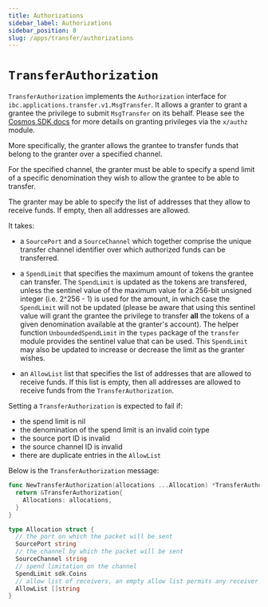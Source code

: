 ```yaml
---
title: Authorizations
sidebar_label: Authorizations
sidebar_position: 8
slug: /apps/transfer/authorizations
---
```

# `TransferAuthorization`

`TransferAuthorization` implements the `Authorization` interface for `ibc.applications.transfer.v1.MsgTransfer`. It allows a granter to grant a grantee the privilege to submit `MsgTransfer` on its behalf. Please see the [Cosmos SDK docs](https://docs.cosmos.network/v0.47/modules/authz) for more details on granting privileges via the `x/authz` module.

More specifically, the granter allows the grantee to transfer funds that belong to the granter over a specified channel.

For the specified channel, the granter must be able to specify a spend limit of a specific denomination they wish to allow the grantee to be able to transfer.

The granter may be able to specify the list of addresses that they allow to receive funds. If empty, then all addresses are allowed.

It takes:

- a `SourcePort` and a `SourceChannel` which together comprise the unique transfer channel identifier over which authorized funds can be transferred.

- a `SpendLimit` that specifies the maximum amount of tokens the grantee can transfer. The `SpendLimit` is updated as the tokens are transfered, unless the sentinel value of the maximum value for a 256-bit unsigned integer (i.e. 2^256 - 1) is used for the amount, in which case the `SpendLimit` will not be updated (please be aware that using this sentinel value will grant the grantee the privilege to transfer **all** the tokens of a given denomination available at the granter's account). The helper function `UnboundedSpendLimit` in the `types` package of the `transfer` module provides the sentinel value that can be used. This `SpendLimit` may also be updated to increase or decrease the limit as the granter wishes.

- an `AllowList` list that specifies the list of addresses that are allowed to receive funds. If this list is empty, then all addresses are allowed to receive funds from the `TransferAuthorization`.

Setting a `TransferAuthorization` is expected to fail if:

- the spend limit is nil
- the denomination of the spend limit is an invalid coin type
- the source port ID is invalid
- the source channel ID is invalid
- there are duplicate entries in the `AllowList`

Below is the `TransferAuthorization` message:

```go
func NewTransferAuthorization(allocations ...Allocation) *TransferAuthorization {
  return &TransferAuthorization{
    Allocations: allocations,
  }
}

type Allocation struct {
  // the port on which the packet will be sent
  SourcePort string 
  // the channel by which the packet will be sent
  SourceChannel string 
  // spend limitation on the channel
  SpendLimit sdk.Coins  
  // allow list of receivers, an empty allow list permits any receiver address
  AllowList []string 
}

```
